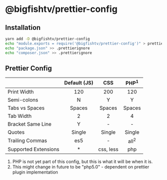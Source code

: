 # @bigfishtv/prettier-config

## Installation

```sh
yarn add -D @bigfishtv/prettier-config
echo "module.exports = require('@bigfishtv/prettier-config')" > prettier.config.js
echo "package.json" >> .prettierignore
echo "composer.json" >> .prettierignore
```

## Prettier Config

|                      | Default (JS) |    CSS    | PHP<sup>1</sup> |
| -------------------- | :----------: | :-------: | :-------------: |
| Print Width          |     120      |    200    |       120       |
| Semi-colons          |      N       |     Y     |        Y        |
| Tabs vs Spaces       |    Spaces    |  Spaces   |     Spaces      |
| Tab Width            |      2       |     2     |        4        |
| Bracket Same Line    |      Y       |     -     |        -        |
| Quotes               |    Single    |  Single   |     Single      |
| Trailing Commas      |     es5      |     -     | all<sup>2</sup> |
| Supported Extensions |      \*      | css, less |       php       |

1.  PHP is not yet part of this config, but this is what it will be when it is.
2.  This might change in future to be "php5.0" - dependent on prettier plugin implementation
